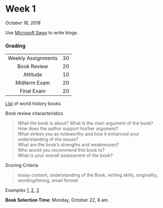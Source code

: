 # Week 1
*October 18, 2018*

Use [Microsoft Sway](https://sway.office.com/my) to write blogs.

### Grading

|||
|:-:|:-:|
|Weekly Assignments	|30|
|Book Review				|20|
|Attitude						|10|
|Midterm Exam				|20|
|Final Exam					|20|

[List](http://bit.ly/2P1u2oB) of world history books

Book review characteristics  
> What the book is about? What is the main argument of the book?  
> How does the author support his/her argument?  
> What strikes you as noteworthy and how it enhanced your understanding of the issues?  
> What are the book’s strengths and weaknesses?  
> Who would you recommend this book to?  					
> What is your overall assessment of the book?   

Scoring Criteria
> essay content, understanding of the Book, writing skills, originality, wording/timing, email format

Examples [1](https://kvis-my.sharepoint.com/personal/601013_kvis_ac_th/_layouts/15/onedrive.aspx?id=%2Fpersonal%2F601013_kvis_ac_th%2FDocuments%2FTeaching%2FHistory%2F%E0%B8%9B%E0%B8%A3%E0%B8%B0%E0%B8%A7%E0%B8%B1%E0%B8%95%E0%B8%B4%E0%B8%A8%E0%B8%B2%E0%B8%AA%E0%B8%95%E0%B8%A3%E0%B9%8C%E0%B8%AA%E0%B8%B2%E0%B8%81%E0%B8%A5%2FResources%2FBook%20Review%20Examples%2FExample%201%2Epdf&parent=%2Fpersonal%2F601013_kvis_ac_th%2FDocuments%2FTeaching%2FHistory%2F%E0%B8%9B%E0%B8%A3%E0%B8%B0%E0%B8%A7%E0%B8%B1%E0%B8%95%E0%B8%B4%E0%B8%A8%E0%B8%B2%E0%B8%AA%E0%B8%95%E0%B8%A3%E0%B9%8C%E0%B8%AA%E0%B8%B2%E0%B8%81%E0%B8%A5%2FResources%2FBook%20Review%20Examples&slrid=8070999e-1011-7000-fad7-d973b1770ebd), [2](https://kvis-my.sharepoint.com/personal/601013_kvis_ac_th/_layouts/15/onedrive.aspx?id=%2Fpersonal%2F601013_kvis_ac_th%2FDocuments%2FTeaching%2FHistory%2F%E0%B8%9B%E0%B8%A3%E0%B8%B0%E0%B8%A7%E0%B8%B1%E0%B8%95%E0%B8%B4%E0%B8%A8%E0%B8%B2%E0%B8%AA%E0%B8%95%E0%B8%A3%E0%B9%8C%E0%B8%AA%E0%B8%B2%E0%B8%81%E0%B8%A5%2FResources%2FBook%20Review%20Examples%2FExample%202%2Epdf&parent=%2Fpersonal%2F601013_kvis_ac_th%2FDocuments%2FTeaching%2FHistory%2F%E0%B8%9B%E0%B8%A3%E0%B8%B0%E0%B8%A7%E0%B8%B1%E0%B8%95%E0%B8%B4%E0%B8%A8%E0%B8%B2%E0%B8%AA%E0%B8%95%E0%B8%A3%E0%B9%8C%E0%B8%AA%E0%B8%B2%E0%B8%81%E0%B8%A5%2FResources%2FBook%20Review%20Examples&slrid=8270999e-70bf-7000-fad7-d2e3ecf6483e), [3](https://kvis-my.sharepoint.com/personal/601013_kvis_ac_th/_layouts/15/onedrive.aspx?id=%2Fpersonal%2F601013_kvis_ac_th%2FDocuments%2FTeaching%2FHistory%2F%E0%B8%9B%E0%B8%A3%E0%B8%B0%E0%B8%A7%E0%B8%B1%E0%B8%95%E0%B8%B4%E0%B8%A8%E0%B8%B2%E0%B8%AA%E0%B8%95%E0%B8%A3%E0%B9%8C%E0%B8%AA%E0%B8%B2%E0%B8%81%E0%B8%A5%2FResources%2FBook%20Review%20Examples%2FExample%203%2Epdf&parent=%2Fpersonal%2F601013_kvis_ac_th%2FDocuments%2FTeaching%2FHistory%2F%E0%B8%9B%E0%B8%A3%E0%B8%B0%E0%B8%A7%E0%B8%B1%E0%B8%95%E0%B8%B4%E0%B8%A8%E0%B8%B2%E0%B8%AA%E0%B8%95%E0%B8%A3%E0%B9%8C%E0%B8%AA%E0%B8%B2%E0%B8%81%E0%B8%A5%2FResources%2FBook%20Review%20Examples&slrid=8570999e-605a-7000-fad7-d086ce7f7fff)  

**Book Selection Time**: Monday, October 22, 8 am.
